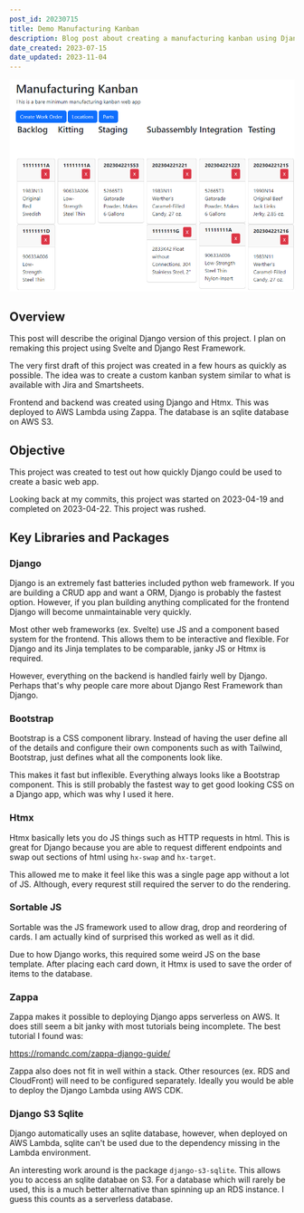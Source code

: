 ```yaml
---
post_id: 20230715
title: Demo Manufacturing Kanban
description: Blog post about creating a manufacturing kanban using Django, HTMX, and Bootstrap.
date_created: 2023-07-15
date_updated: 2023-11-04
---
```

![demo mfg kanban screenshot](/static/content/images/blog/20230715_mfg_kanban.png)

## Overview

This post will describe the original Django version of this project. I plan on remaking this project using Svelte and Django Rest Framework.

The very first draft of this project was created in a few hours as quickly as possible. The idea was to create a custom kanban system similar to what is available with Jira and Smartsheets.

Frontend and backend was created using Django and Htmx. This was deployed to AWS Lambda using Zappa. The database is an sqlite database on AWS S3.

## Objective

This project was created to test out how quickly Django could be used to create a basic web app.

Looking back at my commits, this project was started on 2023-04-19 and completed on 2023-04-22. This project was rushed.

## Key Libraries and Packages

### Django

Django is an extremely fast batteries included python web framework. If you are building a CRUD app and want a ORM, Django is probably the fastest option. However, if you plan building anything complicated for the frontend Django will become unmaintainable very quickly.

Most other web frameworks (ex. Svelte) use JS and a component based system for the frontend. This allows them to be interactive and flexible. For Django and its Jinja templates to be comparable, janky JS or Htmx is required.

However, everything on the backend is handled fairly well by Django. Perhaps that's why people care more about Django Rest Framework than Django.

### Bootstrap

Bootstrap is a CSS component library. Instead of having the user define all of the details and configure their own components such as with Tailwind, Bootstrap, just defines what all the components look like.

This makes it fast but inflexible. Everything always looks like a Bootstrap component. This is still probably the fastest way to get good looking CSS on a Django app, which was why I used it here.

### Htmx

Htmx basically lets you do JS things such as HTTP requests in html. This is great for Django because you are able to request different endpoints and swap out sections of html using `hx-swap` and `hx-target`.

This allowed me to make it feel like this was a single page app without a lot of JS. Although, every requrest still required the server to do the rendering.

### Sortable JS

Sortable was the JS framework used to allow drag, drop and reordering of cards. I am actually kind of surprised this worked as well as it did.

Due to how Django works, this required some weird JS on the base template. After placing each card down, it Htmx is used to save the order of items to the database.

### Zappa

Zappa makes it possible to deploying Django apps serverless on AWS. It does still seem a bit janky with most tutorials being incomplete. The best tutorial I found was:

https://romandc.com/zappa-django-guide/

Zappa also does not fit in well within a stack. Other resources (ex. RDS and CloudFront) will need to be configured separately. Ideally you would be able to deploy the Django Lambda using AWS CDK.

### Django S3 Sqlite

Django automatically uses an sqlite database, however, when deployed on AWS Lambda, sqlite can't be used due to the dependency missing in the Lambda environment.

An interesting work around is the package `django-s3-sqlite`. This allows you to access an sqlite databae on S3. For a database which will rarely be used, this is a much better alternative than spinning up an RDS instance. I guess this counts as a serverless database.
